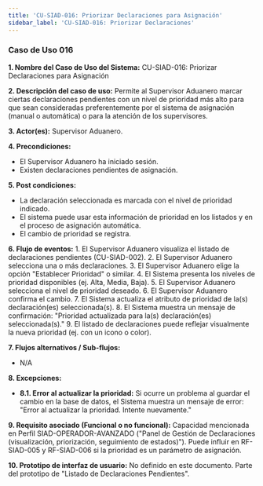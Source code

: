 ```yaml
---
title: 'CU-SIAD-016: Priorizar Declaraciones para Asignación'
sidebar_label: 'CU-SIAD-016: Priorizar Declaraciones'
---
```


### Caso de Uso 016

**1. Nombre del Caso de Uso del Sistema:**
CU-SIAD-016: Priorizar Declaraciones para Asignación

**2. Descripción del caso de uso:**
Permite al Supervisor Aduanero marcar ciertas declaraciones pendientes con un nivel de prioridad más alto para que sean consideradas preferentemente por el sistema de asignación (manual o automática) o para la atención de los supervisores.

**3. Actor(es):**
Supervisor Aduanero.

**4. Precondiciones:**
* El Supervisor Aduanero ha iniciado sesión.
* Existen declaraciones pendientes de asignación.

**5. Post condiciones:**
* La declaración seleccionada es marcada con el nivel de prioridad indicado.
* El sistema puede usar esta información de prioridad en los listados y en el proceso de asignación automática.
* El cambio de prioridad se registra.

**6. Flujo de eventos:**
    1.  El Supervisor Aduanero visualiza el listado de declaraciones pendientes (CU-SIAD-002).
    2.  El Supervisor Aduanero selecciona una o más declaraciones.
    3.  El Supervisor Aduanero elige la opción "Establecer Prioridad" o similar.
    4.  El Sistema presenta los niveles de prioridad disponibles (ej. Alta, Media, Baja).
    5.  El Supervisor Aduanero selecciona el nivel de prioridad deseado.
    6.  El Supervisor Aduanero confirma el cambio.
    7.  El Sistema actualiza el atributo de prioridad de la(s) declaración(es) seleccionada(s).
    8.  El Sistema muestra un mensaje de confirmación: "Prioridad actualizada para la(s) declaración(es) seleccionada(s)."
    9.  El listado de declaraciones puede reflejar visualmente la nueva prioridad (ej. con un icono o color).

**7. Flujos alternativos / Sub-flujos:**
* N/A

**8. Excepciones:**
* **8.1. Error al actualizar la prioridad:** Si ocurre un problema al guardar el cambio en la base de datos, el Sistema muestra un mensaje de error: "Error al actualizar la prioridad. Intente nuevamente."

**9. Requisito asociado (Funcional o no funcional):**
Capacidad mencionada en Perfil SIAD-OPERADOR-AVANZADO ("Panel de Gestión de Declaraciones (visualización, priorización, seguimiento de estados)").
Puede influir en RF-SIAD-005 y RF-SIAD-006 si la prioridad es un parámetro de asignación.

**10. Prototipo de interfaz de usuario:**
No definido en este documento. Parte del prototipo de "Listado de Declaraciones Pendientes".